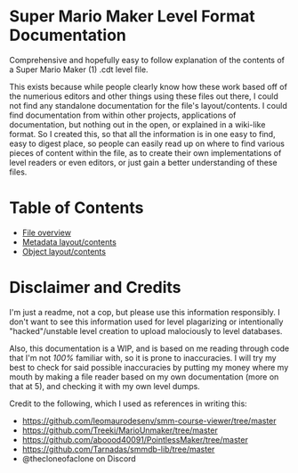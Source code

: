 # Super Mario Maker Level Format Documentation
Comprehensive and hopefully easy to follow explanation of the contents of a Super Mario Maker (1) .cdt level file.

This exists because while people clearly know how these work based off of the numerious editors and other things using these files out there, I could not find any standalone documentation for the file's layout/contents. I could find documentation from within other projects, applications of documentation, but nothing out in the open, or explained in a wiki-like format. So I created this, so that all the information is in one easy to find, easy to digest place, so people can easily read up on where to find various pieces of content within the file, as to create their own implementations of level readers or even editors, or just gain a better understanding of these files.

# Table of Contents
* [File overview](https://github.com/c08oprkiua/SMM-Level-Format-Documentation/blob/main/overview.md)
* [Metadata layout/contents](https://github.com/c08oprkiua/SMM-Level-Format-Documentation/blob/main/metadata.md)
* [Object layout/contents](https://github.com/c08oprkiua/SMM-Level-Format-Documentation/blob/main/objects.md)


# Disclaimer and Credits
I'm just a readme, not a cop, but please use this information responsibly. I don't want to see this information used for level plagarizing or intentionally "hacked"/unstable level creation to upload malociously to level databases.

Also, this documentation is a WIP, and is based on me reading through code that I'm not *100%* familiar with, so it is prone to inaccuracies. I will try my best to check for said possible inaccuracies by putting my money where my mouth by making a file reader based on my own documentation (more on that at 5), and checking it with my own level dumps.

Credit to the following, which I used as references in writing this:
* https://github.com/leomaurodesenv/smm-course-viewer/tree/master
* https://github.com/Treeki/MarioUnmaker/tree/master
* https://github.com/aboood40091/PointlessMaker/tree/master
* https://github.com/Tarnadas/smmdb-lib/tree/master
* @thecloneofaclone on Discord
